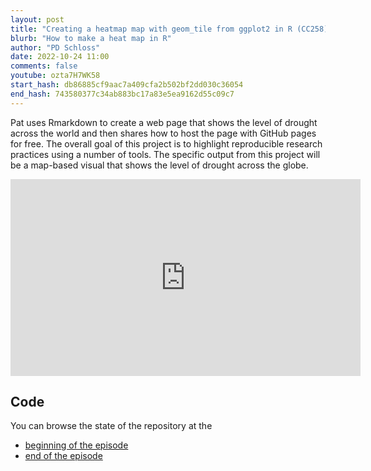 ```yaml
---
layout: post
title: "Creating a heatmap map with geom_tile from ggplot2 in R (CC258)"
blurb: "How to make a heat map in R"
author: "PD Schloss"
date: 2022-10-24 11:00
comments: false
youtube: ozta7H7WK58
start_hash: db86885cf9aac7a409cfa2b502bf2dd030c36054
end_hash: 743580377c34ab883bc17a83e5ea9162d55c09c7
---
```


Pat uses Rmarkdown to create a web page that shows the level of drought across the world and then shares how to host the page with GitHub pages for free. The overall goal of this project is to highlight reproducible research practices using a number of tools. The specific output from this project will be a map-based visual that shows the level of drought across the globe.

<iframe style="margin: 0 auto;display:block;" width="560" height="315" src="https://www.youtube.com/embed/{{ page.youtube }}" frameborder="0" allow="accelerometer; autoplay; encrypted-media; gyroscope; picture-in-picture" allowfullscreen></iframe>

## Code

You can browse the state of the repository at the

* [beginning of the episode](https://github.com/riffomonas/drought_index/tree/{{page.start_hash}})
* [end of the episode](https://github.com/riffomonas/drought_index/tree/{{page.end_hash}})
